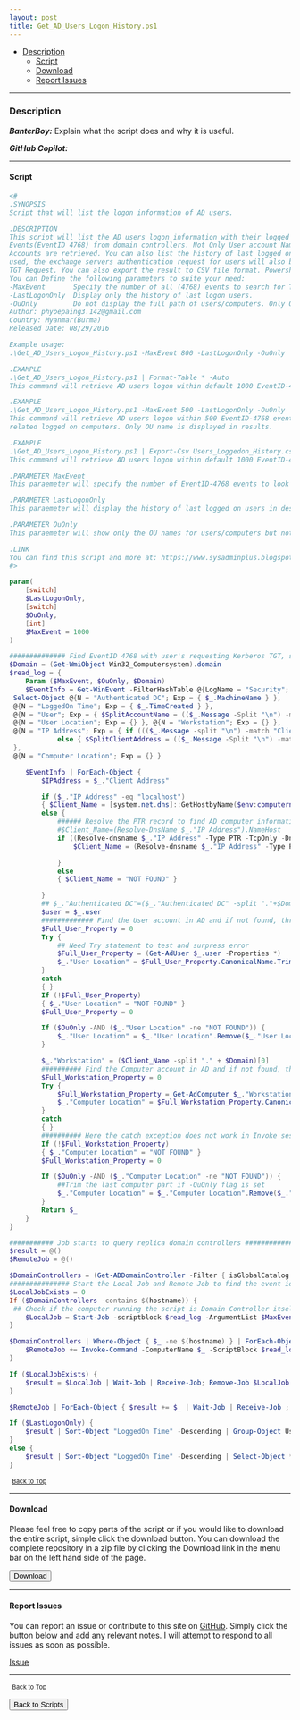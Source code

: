 ```yaml
---
layout: post
title: Get_AD_Users_Logon_History.ps1
---
```


- [Description](#description)
  - [Script](#script)
  - [Download](#download)
  - [Report Issues](#report-issues)

---

### Description

**_BanterBoy:_** Explain what the script does and why it is useful.

**_GitHub Copilot:_**

---

#### Script

```powershell
<#
.SYNOPSIS
Script that will list the logon information of AD users.

.DESCRIPTION
This script will list the AD users logon information with their logged on computers by inspecting the Kerberos TGT Request
Events(EventID 4768) from domain controllers. Not Only User account Name is fetched, but also users OU path and Computer
Accounts are retrieved. You can also list the history of last logged on users. In Environment where Exchange Servers are
used, the exchange servers authentication request for users will also be logged since it also uses EventID (4768) to for
TGT Request. You can also export the result to CSV file format. Powershell version 3.0 is needed to use the script.
You can Define the following parameters to suite your need:
-MaxEvent		Specify the number of all (4768) events to search for TGT Requests. Default is 1000.
-LastLogonOnly	Display only the history of last logon users.
-OuOnly			Do not display the full path of users/computers. Only OU is displayed.
Author: phyoepaing3.142@gmail.com
Country: Myanmar(Burma)
Released Date: 08/29/2016

Example usage:
.\Get_AD_Users_Logon_History.ps1 -MaxEvent 800 -LastLogonOnly -OuOnly

.EXAMPLE
.\Get_AD_Users_Logon_History.ps1 | Format-Table * -Auto
This command will retrieve AD users logon within default 1000 EventID-4768 events and display the results as table.

.EXAMPLE
.\Get_AD_Users_Logon_History.ps1 -MaxEvent 500 -LastLogonOnly -OuOnly
This command will retrieve AD users logon within 500 EventID-4768 events and show only the last logged users with their
related logged on computers. Only OU name is displayed in results.

.EXAMPLE
.\Get_AD_Users_Logon_History.ps1 | Export-Csv Users_Loggedon_History.csv
This command will retrieve AD users logon within default 1000 EventID-4768 events and export the result to CSV file.

.PARAMETER MaxEvent
This paraemeter will specify the number of EventID-4768 events to look for.

.PARAMETER LastLogonOnly
This paraemeter will display the history of last logged on users in descending order.

.PARAMETER OuOnly
This paraemeter will show only the OU names for users/computers but not the full path.

.LINK
You can find this script and more at: https://www.sysadminplus.blogspot.com/
#>

param(
	[switch]
	$LastLogonOnly,
	[switch]
	$OuOnly,
	[int]
	$MaxEvent = 1000
)

############## Find EventID 4768 with user's requesting Kerberos TGT, skipping Exchange Health Mailbox request and extracting  Users/Client names,IP Addresses ####
$Domain = (Get-WmiObject Win32_Computersystem).domain
$read_log = {
	Param ($MaxEvent, $OuOnly, $Domain)																					## Define parameter to pass maxevent to scripblock
	$EventInfo = Get-WinEvent -FilterHashTable @{LogName = "Security"; ID = 4768 } -MaxEvents 200000  | Select-Object -first $MaxEvent | Where-Object { $_.Message -notmatch "SM_" } | Where-Object { $_.Message -notmatch "\$" } |
 Select-Object @{N = "Authenticated DC"; Exp = { $_.MachineName } },
 @{N = "LoggedOn Time"; Exp = { $_.TimeCreated } },
 @{N = "User"; Exp = { $SplitAccountName = (($_.Message -Split "\n") -match "Account Name") -split ':'; $SplitAccountName[$SplitAccountName.Length - 1].Trim() } },
 @{N = "User Location"; Exp = {} }, @{N = "Workstation"; Exp = {} },
 @{N = "IP Address"; Exp = { if ((($_.Message -split "\n") -match "Client Address:").Trim() -match "::1" ) { "localhost" }
			else { $SplitClientAddress = (($_.Message -Split "\n") -match "Client Address") -split ':'; $splitClientAddress[$splitClientAddress.Length - 1].Trim() } }
 },
 @{N = "Computer Location"; Exp = {} }

	$EventInfo | ForEach-Object {
		$IPAddress = $_."Client Address"

		if ($_."IP Address" -eq "localhost")
		{ $Client_Name = [system.net.dns]::GetHostbyName($env:computername).hostname }
		else {
			###### Resolve the PTR record to find AD computer information ################
			#$Client_Name=(Resolve-DnsName $_."IP Address").NameHost
			if ((Resolve-dnsname $_."IP Address" -Type PTR -TcpOnly -DnsOnly -ErrorAction "SilentlyContinue").Type -eq "PTR") {
				$Client_Name = (Resolve-dnsname $_."IP Address" -Type PTR -TcpOnly -DnsOnly).NameHost

			}
			else
			{ $Client_Name = "NOT FOUND" }

		}
		## $_."Authenticated DC"=($_."Authenticated DC" -split "."+$Domain)[0]  ##Uncomment this line if you want to strip off domain name in "Authenticated DC" list
		$user = $_.user
		############# Find the User account in AD and if not found, throw and exception ###########
		$Full_User_Property = 0
		Try {
			## Need Try statement to test and surpress error
			$Full_User_Property = (Get-AdUser $_.user -Properties *)
			$_."User Location" = $Full_User_Property.CanonicalName.TrimStart($Domain).SubString(1)
		}
		catch
		{ } 																							## The $_."User Location" is not passed to catch statement thus needing another below statement to set value"
		If (!$Full_User_Property)
		{ $_."User Location" = "NOT FOUND" }
		$Full_User_Property = 0

		If ($OuOnly -AND ($_."User Location" -ne "NOT FOUND")) {
			$_."User Location" = $_."User Location".Remove($_."User Location".LastIndexOf("/"))						##Trim the last user name part if -OuOnly flag is set
		}

		$_."Workstation" = ($Client_Name -split "." + $Domain)[0]													## remove the domain suffix
		########## Find the Computer account in AD and if not found, throw an exception ###########
		$Full_Workstation_Property = 0
		Try {
			$Full_Workstation_Property = Get-AdComputer $_."Workstation" -Properties *
			$_."Computer Location" = $Full_Workstation_Property.CanonicalName.TrimStart($Domain).SubString(1)
		}
		catch
		{ }
		########## Here the catch exception does not work in Invoke session so we need to manually set the "NOT FOUND" value ######
		If (!$Full_Workstation_Property)
		{ $_."Computer Location" = "NOT FOUND" }
		$Full_Workstation_Property = 0

		If ($OuOnly -AND ($_."Computer Location" -ne "NOT FOUND")) {
			##Trim the last computer part if -OuOnly flag is set
			$_."Computer Location" = $_."Computer Location".Remove($_."Computer Location".LastIndexOf("/"))
		}
		Return $_
	}
}

########### Job starts to query replica domain controllers #############
$result = @()
$RemoteJob = @()                                                           						       ## Make array of remote jobs

$DomainControllers = (Get-ADDomainController -Filter { isGlobalCatalog -eq $true -or isGlobalCatalog -eq $false }).Name
############### Start the Local Job and Remote Job to find the event id ################
$LocalJobExists = 0
If ($DomainControllers -contains $(hostname)) {
 ## Check if the computer running the script is Domain Controller itself
	$LocalJob = Start-Job -scriptblock $read_log -ArgumentList $MaxEvent, $OuOnly, $Domain; $LocalJobExists = 1	## If so, start job to query local domain controller
}

$DomainControllers | Where-Object { $_ -ne $(hostname) } | ForEach-Object { ## Start remote jobs on each other domain controllers
	$RemoteJob += Invoke-Command -ComputerName $_ -ScriptBlock $read_log -ArgumentList $MaxEvent, $OuOnly, $Domain -AsJob
}

If ($LocalJobExists) {
	$result = $LocalJob | Wait-Job | Receive-Job; Remove-Job $LocalJob									## If the computer running the script is not a domain controller(may be RSAT installed), then all jobs will be remote jobs
}

$RemoteJob | ForEach-Object { $result += $_ | Wait-Job | Receive-Job ; Remove-Job $_ }							## Wait and Receive remote jobs on each remote DCs and add to Local job result

If ($LastLogonOnly) {
	$result | Sort-Object "LoggedOn Time" -Descending | Group-Object User | ForEach-Object { $_ | Select-Object -ExpandProperty Group | Select-Object * -First 1 -ExcludeProperty PsComputerName, RunSpaceID, PsShowComputerName }   ## the Last LoggedOn time of Each User
}
else {
	$result | Sort-Object "LoggedOn Time" -Descending | Select-Object * -ExcludeProperty PsComputerName, RunSpaceID, PsShowComputerName  ## Normal Results
}
```

<span style="font-size:11px;"><a href="#"><i class="fas fa-caret-up" aria-hidden="true" style="color: white; margin-right:5px;"></i>Back to Top</a></span>

---

#### Download

Please feel free to copy parts of the script or if you would like to download the entire script, simple click the download button. You can download the complete repository in a zip file by clicking the Download link in the menu bar on the left hand side of the page.

<button class="btn" type="submit" onclick="window.open('/PowerShell/scripts/activeDirectory/Get_AD_Users_Logon_History.ps1')">
    <i class="fa fa-cloud-download-alt">
    </i>
        Download
</button>

---

#### Report Issues

You can report an issue or contribute to this site on <a href="https://github.com/BanterBoy/scripts-blog/issues">GitHub</a>. Simply click the button below and add any relevant notes. I will attempt to respond to all issues as soon as possible.

<!-- Place this tag where you want the button to render. -->

<a class="github-button" href="https://github.com/BanterBoy/scripts-blog/issues/new?title=Get_AD_Users_Logon_History.ps1&body=There is a problem with this function. Please find details below." data-show-count="true" aria-label="Issue BanterBoy/scripts-blog on GitHub">Issue</a>

---

<span style="font-size:11px;"><a href="#"><i class="fas fa-caret-up" aria-hidden="true" style="color: white; margin-right:5px;"></i>Back to Top</a></span>

<a href="/menu/_pages/scripts.html">
    <button class="btn">
        <i class='fas fa-reply'>
        </i>
            Back to Scripts
    </button>
</a>

[1]: http://ecotrust-canada.github.io/markdown-toc
[2]: https://github.com/googlearchive/code-prettify
